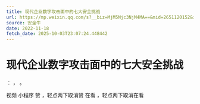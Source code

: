```yaml
---
title: 现代企业数字攻击面中的七大安全挑战
url: https://mp.weixin.qq.com/s?__biz=MjM5Njc3NjM4MA==&mid=2651120152&idx=1&sn=fe2ae1671ecea5414651339f2b122713&chksm=bd1452cb8a63dbdd7dcd70e2c95d849d70cd5423e38ecad689c957d89018f6e1cc6514d3aa71&scene=58&subscene=0#rd
source: 安全牛
date: 2022-11-18
fetch_date: 2025-10-03T23:07:24.448442
---
```


# 现代企业数字攻击面中的七大安全挑战

：
，
。

视频
小程序
赞
，轻点两下取消赞
在看
，轻点两下取消在看